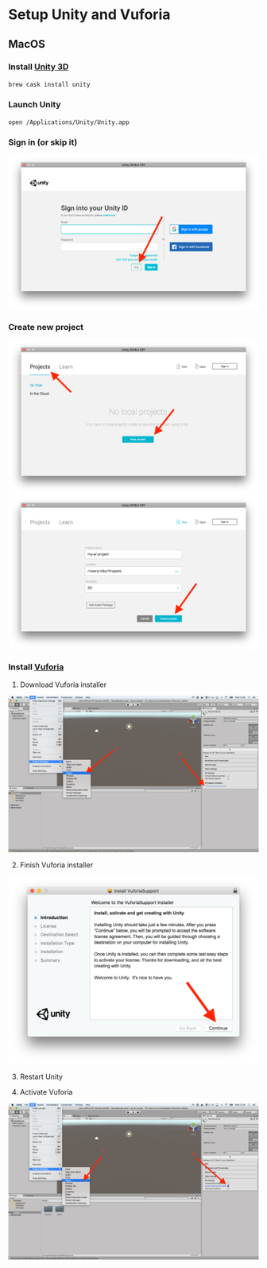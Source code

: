 # Setup Unity and Vuforia

## MacOS

### Install [Unity 3D](https://unity3d.com/)

  `brew cask install unity`

### Launch Unity

  `open /Applications/Unity/Unity.app`

### Sign in (or skip it)

  ![Unity Sign in screenshot](screenshots/1_signin.png)

### Create new project

  ![Unity new project screenshot](screenshots/2_new-project.png)
  ![Unity create project screenshot](screenshots/3_create-project.png)

### Install [Vuforia](https://www.vuforia.com/)

1. Download Vuforia installer

  ![Download Vuforia installer screenshot](screenshots/4_find-vuforia-installer.png)

2. Finish Vuforia installer

  ![Vuforia installer screenshot](screenshots/5_vuforia-installer.png)

3. Restart Unity

4. Activate Vuforia

  ![Activate Vuforia screenshot](screenshots/6_activate-vuforia.png)
